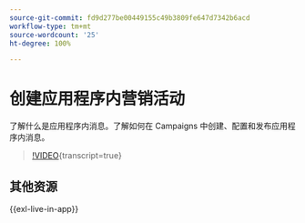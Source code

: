 ```yaml
---
source-git-commit: fd9d277be00449155c49b3809fe647d7342b6acd
workflow-type: tm+mt
source-wordcount: '25'
ht-degree: 100%

---
```

# 创建应用程序内营销活动

了解什么是应用程序内消息。了解如何在 Campaigns 中创建、配置和发布应用程序内消息。

>[!VIDEO](https://video.tv.adobe.com/v/3410430?quality=12&learn=on){transcript=true}

## 其他资源

{{exl-live-in-app}}